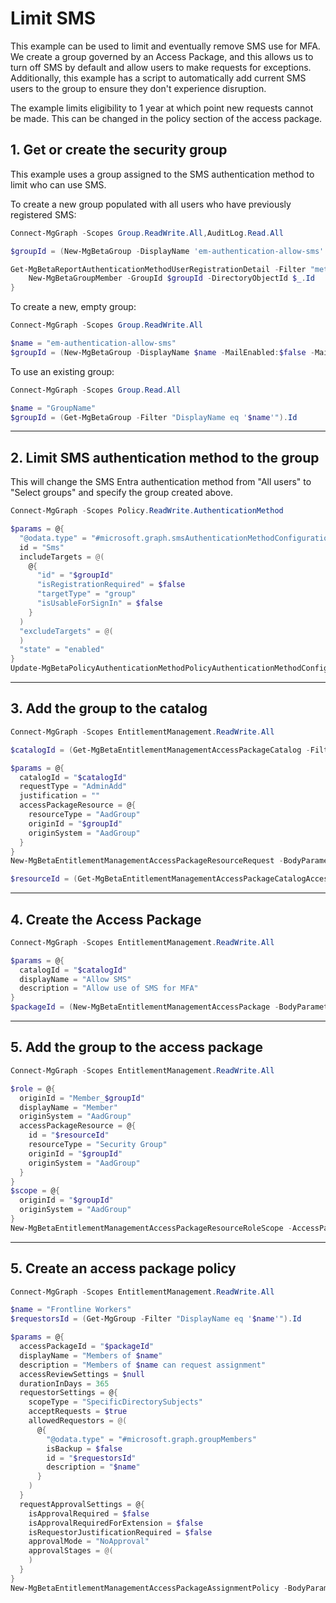 # Limit SMS

This example can be used to limit and eventually remove SMS use for MFA. We create a group governed by an Access Package, and this allows us to turn off SMS by default and allow users to make requests for exceptions. Additionally, this example has a script to automatically add current SMS users to the group to ensure they don't experience disruption.

The example limits eligibility to 1 year at which point new requests cannot be made. This can be changed in the policy section of the access package.

## 1. Get or create the security group

This example uses a group assigned to the SMS authentication method to limit who can use SMS.

To create a new group populated with all users who have previously registered SMS:

```powershell
Connect-MgGraph -Scopes Group.ReadWrite.All,AuditLog.Read.All

$groupId = (New-MgBetaGroup -DisplayName 'em-authentication-allow-sms' -MailEnabled:$False  -MailNickName 'em-authentication-allow-sms' -SecurityEnabled).Id

Get-MgBetaReportAuthenticationMethodUserRegistrationDetail -Filter "methodsRegistered/any(i:i eq 'mobilePhone')" | ForEach-Object {
    New-MgBetaGroupMember -GroupId $groupId -DirectoryObjectId $_.Id
}

```

To create a new, empty group:

```powershell
Connect-MgGraph -Scopes Group.ReadWrite.All

$name = "em-authentication-allow-sms"
$groupId = (New-MgBetaGroup -DisplayName $name -MailEnabled:$false -MailNickname $name -SecurityEnabled:$true).Id

```

To use an existing group:

```powershell
Connect-MgGraph -Scopes Group.Read.All

$name = "GroupName"
$groupId = (Get-MgBetaGroup -Filter "DisplayName eq '$name'").Id

```

---

## 2. Limit SMS authentication method to the group

This will change the SMS Entra authentication method from "All users" to "Select groups" and specify the group created above.

```powershell
Connect-MgGraph -Scopes Policy.ReadWrite.AuthenticationMethod

$params = @{
  "@odata.type" = "#microsoft.graph.smsAuthenticationMethodConfiguration"
  id = "Sms"
  includeTargets = @(
    @{
      "id" = "$groupId"
      "isRegistrationRequired" = $false
      "targetType" = "group"
      "isUsableForSignIn" = $false
    }
  )
  "excludeTargets" = @(
  )
  "state" = "enabled"
}
Update-MgBetaPolicyAuthenticationMethodPolicyAuthenticationMethodConfiguration -AuthenticationMethodConfigurationId Sms -BodyParameter $params

```

---

## 3. Add the group to the catalog

```powershell
Connect-MgGraph -Scopes EntitlementManagement.ReadWrite.All

$catalogId = (Get-MgBetaEntitlementManagementAccessPackageCatalog -Filter "DisplayName eq 'General'").Id

$params = @{
  catalogId = "$catalogId"
  requestType = "AdminAdd"
  justification = ""
  accessPackageResource = @{
    resourceType = "AadGroup"
    originId = "$groupId"
    originSystem = "AadGroup"
  }
}
New-MgBetaEntitlementManagementAccessPackageResourceRequest -BodyParameter $params

$resourceId = (Get-MgBetaEntitlementManagementAccessPackageCatalogAccessPackageResource -AccessPackageCatalogId $catalogId -Filter "originId eq '$groupId'").Id

```

---

## 4. Create the Access Package

```powershell
Connect-MgGraph -Scopes EntitlementManagement.ReadWrite.All

$params = @{
  catalogId = "$catalogId"
  displayName = "Allow SMS"
  description = "Allow use of SMS for MFA"
}
$packageId = (New-MgBetaEntitlementManagementAccessPackage -BodyParameter $params).Id

```

---

## 5. Add the group to the access package

```powershell
Connect-MgGraph -Scopes EntitlementManagement.ReadWrite.All

$role = @{
  originId = "Member_$groupId"
  displayName = "Member"
  originSystem = "AadGroup"
  accessPackageResource = @{
    id = "$resourceId"
    resourceType = "Security Group"
    originId = "$groupId"
    originSystem = "AadGroup"
  }
}
$scope = @{
  originId = "$groupId"
  originSystem = "AadGroup"
}
New-MgBetaEntitlementManagementAccessPackageResourceRoleScope -AccessPackageId $packageId -AccessPackageResourceRole $role -AccessPackageResourceScope $scope

```

---

## 5. Create an access package policy

```powershell
Connect-MgGraph -Scopes EntitlementManagement.ReadWrite.All

$name = "Frontline Workers"
$requestorsId = (Get-MgGroup -Filter "DisplayName eq '$name'").Id

$params = @{
  accessPackageId = "$packageId"
  displayName = "Members of $name"
  description = "Members of $name can request assignment"
  accessReviewSettings = $null
  durationInDays = 365
  requestorSettings = @{
    scopeType = "SpecificDirectorySubjects"
    acceptRequests = $true
    allowedRequestors = @(
      @{
        "@odata.type" = "#microsoft.graph.groupMembers"
        isBackup = $false
        id = "$requestorsId"
        description = "$name"
      }
    )
  }
  requestApprovalSettings = @{
    isApprovalRequired = $false
    isApprovalRequiredForExtension = $false
    isRequestorJustificationRequired = $false
    approvalMode = "NoApproval"
    approvalStages = @(
    )
  }
}
New-MgBetaEntitlementManagementAccessPackageAssignmentPolicy -BodyParameter $params

```
